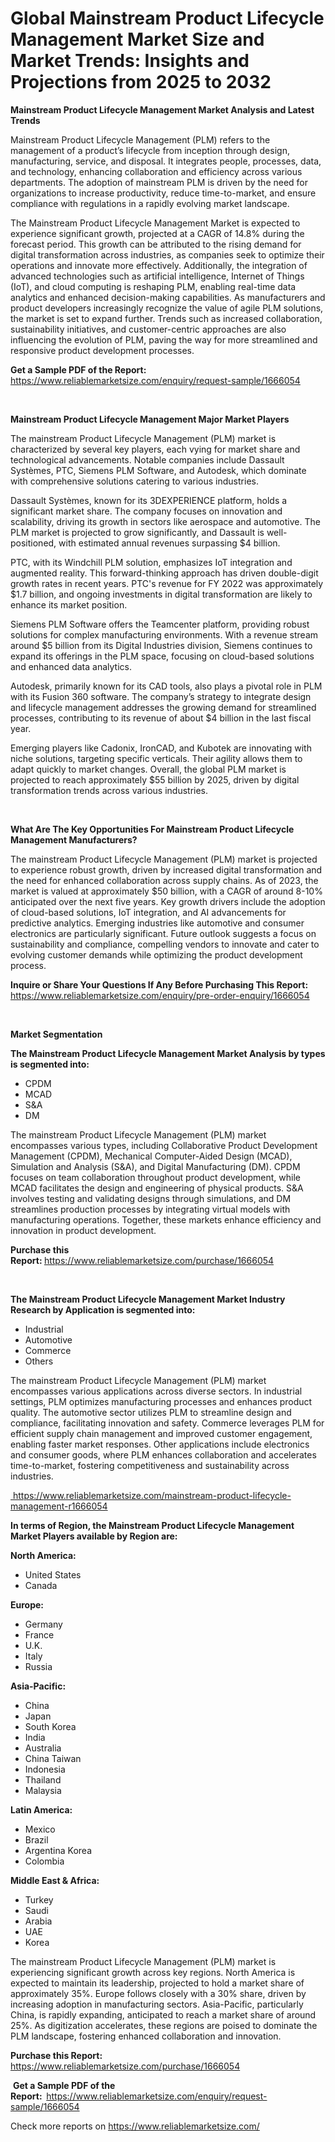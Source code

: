<p><h1>Global Mainstream Product Lifecycle Management Market Size and Market Trends: Insights and Projections from 2025 to 2032</h1></p><p><strong>Mainstream Product Lifecycle Management Market Analysis and Latest Trends</strong></p>
<p><p>Mainstream Product Lifecycle Management (PLM) refers to the management of a product’s lifecycle from inception through design, manufacturing, service, and disposal. It integrates people, processes, data, and technology, enhancing collaboration and efficiency across various departments. The adoption of mainstream PLM is driven by the need for organizations to increase productivity, reduce time-to-market, and ensure compliance with regulations in a rapidly evolving market landscape.</p><p>The Mainstream Product Lifecycle Management Market is expected to experience significant growth, projected at a CAGR of 14.8% during the forecast period. This growth can be attributed to the rising demand for digital transformation across industries, as companies seek to optimize their operations and innovate more effectively. Additionally, the integration of advanced technologies such as artificial intelligence, Internet of Things (IoT), and cloud computing is reshaping PLM, enabling real-time data analytics and enhanced decision-making capabilities. As manufacturers and product developers increasingly recognize the value of agile PLM solutions, the market is set to expand further. Trends such as increased collaboration, sustainability initiatives, and customer-centric approaches are also influencing the evolution of PLM, paving the way for more streamlined and responsive product development processes.</p></p>
<p><strong>Get a Sample PDF of the Report:&nbsp;</strong> <a href="https://www.reliablemarketsize.com/enquiry/request-sample/1666054?utm_campaign=3178&utm_medium=2&utm_source=Github&utm_content=ia&utm_term=11032025&utm_id=mainstream-product-lifecycle-management">https://www.reliablemarketsize.com/enquiry/request-sample/1666054</a></p>
<p>&nbsp;</p>
<p><strong>Mainstream Product Lifecycle Management Major Market Players</strong></p>
<p><p>The mainstream Product Lifecycle Management (PLM) market is characterized by several key players, each vying for market share and technological advancements. Notable companies include Dassault Systèmes, PTC, Siemens PLM Software, and Autodesk, which dominate with comprehensive solutions catering to various industries.</p><p>Dassault Systèmes, known for its 3DEXPERIENCE platform, holds a significant market share. The company focuses on innovation and scalability, driving its growth in sectors like aerospace and automotive. The PLM market is projected to grow significantly, and Dassault is well-positioned, with estimated annual revenues surpassing $4 billion.</p><p>PTC, with its Windchill PLM solution, emphasizes IoT integration and augmented reality. This forward-thinking approach has driven double-digit growth rates in recent years. PTC's revenue for FY 2022 was approximately $1.7 billion, and ongoing investments in digital transformation are likely to enhance its market position.</p><p>Siemens PLM Software offers the Teamcenter platform, providing robust solutions for complex manufacturing environments. With a revenue stream around $5 billion from its Digital Industries division, Siemens continues to expand its offerings in the PLM space, focusing on cloud-based solutions and enhanced data analytics.</p><p>Autodesk, primarily known for its CAD tools, also plays a pivotal role in PLM with its Fusion 360 software. The company’s strategy to integrate design and lifecycle management addresses the growing demand for streamlined processes, contributing to its revenue of about $4 billion in the last fiscal year.</p><p>Emerging players like Cadonix, IronCAD, and Kubotek are innovating with niche solutions, targeting specific verticals. Their agility allows them to adapt quickly to market changes. Overall, the global PLM market is projected to reach approximately $55 billion by 2025, driven by digital transformation trends across various industries.</p></p>
<p>&nbsp;</p>
<p><strong>What Are The Key Opportunities For Mainstream Product Lifecycle Management Manufacturers?</strong></p>
<p><p>The mainstream Product Lifecycle Management (PLM) market is projected to experience robust growth, driven by increased digital transformation and the need for enhanced collaboration across supply chains. As of 2023, the market is valued at approximately $50 billion, with a CAGR of around 8-10% anticipated over the next five years. Key growth drivers include the adoption of cloud-based solutions, IoT integration, and AI advancements for predictive analytics. Emerging industries like automotive and consumer electronics are particularly significant. Future outlook suggests a focus on sustainability and compliance, compelling vendors to innovate and cater to evolving customer demands while optimizing the product development process.</p></p>
<p><strong>Inquire or Share Your Questions If Any Before Purchasing This Report:</strong> <a href="https://www.reliablemarketsize.com/enquiry/pre-order-enquiry/1666054?utm_campaign=3178&utm_medium=2&utm_source=Github&utm_content=ia&utm_term=11032025&utm_id=mainstream-product-lifecycle-management">https://www.reliablemarketsize.com/enquiry/pre-order-enquiry/1666054</a></p>
<p>&nbsp;</p>
<p><strong>Market Segmentation</strong></p>
<p><strong>The Mainstream Product Lifecycle Management Market Analysis by types is segmented into:</strong></p>
<p><ul><li>CPDM</li><li>MCAD</li><li>S&A</li><li>DM</li></ul></p>
<p><p>The mainstream Product Lifecycle Management (PLM) market encompasses various types, including Collaborative Product Development Management (CPDM), Mechanical Computer-Aided Design (MCAD), Simulation and Analysis (S&A), and Digital Manufacturing (DM). CPDM focuses on team collaboration throughout product development, while MCAD facilitates the design and engineering of physical products. S&A involves testing and validating designs through simulations, and DM streamlines production processes by integrating virtual models with manufacturing operations. Together, these markets enhance efficiency and innovation in product development.</p></p>
<p><strong>Purchase this Report:&nbsp;</strong><a href="https://www.reliablemarketsize.com/purchase/1666054?utm_campaign=3178&utm_medium=2&utm_source=Github&utm_content=ia&utm_term=11032025&utm_id=mainstream-product-lifecycle-management">https://www.reliablemarketsize.com/purchase/1666054</a></p>
<p>&nbsp;</p>
<p><strong>The Mainstream Product Lifecycle Management Market Industry Research by Application is segmented into:</strong></p>
<p><ul><li>Industrial</li><li>Automotive</li><li>Commerce</li><li>Others</li></ul></p>
<p><p>The mainstream Product Lifecycle Management (PLM) market encompasses various applications across diverse sectors. In industrial settings, PLM optimizes manufacturing processes and enhances product quality. The automotive sector utilizes PLM to streamline design and compliance, facilitating innovation and safety. Commerce leverages PLM for efficient supply chain management and improved customer engagement, enabling faster market responses. Other applications include electronics and consumer goods, where PLM enhances collaboration and accelerates time-to-market, fostering competitiveness and sustainability across industries.</p></p>
<p><a href="https://www.reliablemarketsize.com/mainstream-product-lifecycle-management-r1666054?utm_campaign=3178&utm_medium=2&utm_source=Github&utm_content=ia&utm_term=11032025&utm_id=mainstream-product-lifecycle-management">&nbsp;https://www.reliablemarketsize.com/mainstream-product-lifecycle-management-r1666054</a></p>
<p><strong>In terms of Region, the Mainstream Product Lifecycle Management Market Players available by Region are:</strong></p>
<p>
    <p> <strong> North America: </strong>
        <ul>
            <li>United States</li>
            <li>Canada</li>
        </ul>
        </p> 
    <p> <strong> Europe: </strong>
        <ul>
            <li>Germany</li>
            <li>France</li>
            <li>U.K.</li>
            <li>Italy</li>
            <li>Russia</li>
        </ul>
        </p> 
    <p> <strong> Asia-Pacific: </strong>
        <ul>
            <li>China</li>
            <li>Japan</li>
            <li>South Korea</li>
            <li>India</li>
            <li>Australia</li>
            <li>China Taiwan</li>
            <li>Indonesia</li>
            <li>Thailand</li>
            <li>Malaysia</li>
        </ul>
        </p> 
    <p> <strong> Latin America: </strong>
        <ul>
            <li>Mexico</li>
            <li>Brazil</li>
            <li>Argentina Korea</li>
            <li>Colombia</li>
        </ul>
        </p> 
    <p> <strong> Middle East & Africa: </strong>
        <ul>
            <li>Turkey</li>
            <li>Saudi</li>
            <li>Arabia</li>
            <li>UAE</li>
            <li>Korea</li>
        </ul>
    </p>
    </p>
<p><p>The mainstream Product Lifecycle Management (PLM) market is experiencing significant growth across key regions. North America is expected to maintain its leadership, projected to hold a market share of approximately 35%. Europe follows closely with a 30% share, driven by increasing adoption in manufacturing sectors. Asia-Pacific, particularly China, is rapidly expanding, anticipated to reach a market share of around 25%. As digitization accelerates, these regions are poised to dominate the PLM landscape, fostering enhanced collaboration and innovation.</p></p>
<p><strong>Purchase this Report: </strong><a href="https://www.reliablemarketsize.com/purchase/1666054?utm_campaign=3178&utm_medium=2&utm_source=Github&utm_content=ia&utm_term=11032025&utm_id=mainstream-product-lifecycle-management">https://www.reliablemarketsize.com/purchase/1666054</a></p>
<p>&nbsp;<strong>Get a Sample PDF of the Report:&nbsp;&nbsp;</strong><a href="https://www.reliablemarketsize.com/enquiry/request-sample/1666054?utm_campaign=3178&utm_medium=2&utm_source=Github&utm_content=ia&utm_term=11032025&utm_id=mainstream-product-lifecycle-management">https://www.reliablemarketsize.com/enquiry/request-sample/1666054</a></p>
<p><strong></strong></p>
<p>Check more reports on <a href="https://www.reliablemarketsize.com/?utm_campaign=3178&utm_medium=2&utm_source=Github&utm_content=ia&utm_term=11032025&utm_id=mainstream-product-lifecycle-management">https://www.reliablemarketsize.com/</a></p>